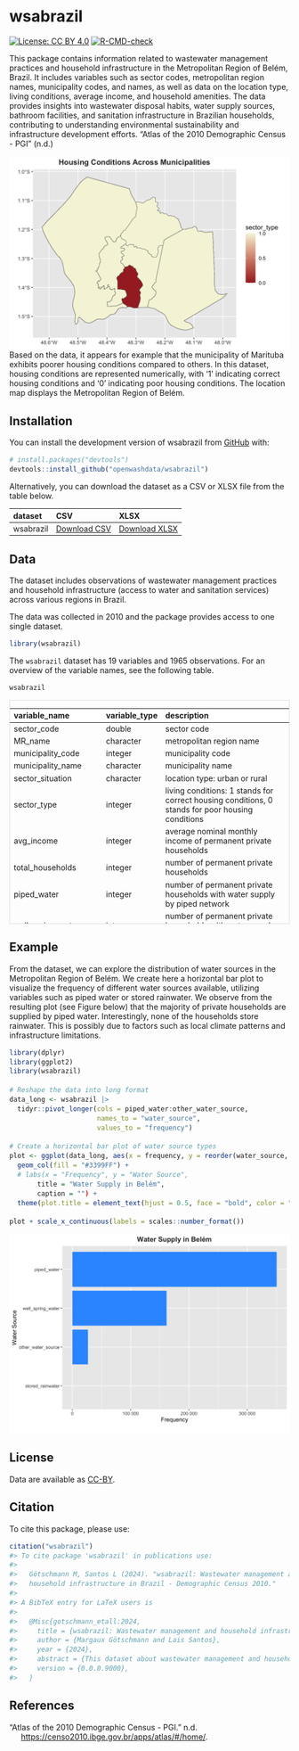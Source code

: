 
<!-- README.md is generated from README.Rmd. Please edit that file -->

# wsabrazil

<!-- badges: start -->

[![License: CC BY
4.0](https://img.shields.io/badge/License-CC_BY_4.0-brown.svg)](https://creativecommons.org/licenses/by/4.0/)
[![R-CMD-check](https://github.com/openwashdata/wsabrazil/actions/workflows/R-CMD-check.yaml/badge.svg)](https://github.com/openwashdata/wsabrazil/actions/workflows/R-CMD-check.yaml)
<!-- badges: end -->

This package contains information related to wastewater management
practices and household infrastructure in the Metropolitan Region of
Belém, Brazil. It includes variables such as sector codes, metropolitan
region names, municipality codes, and names, as well as data on the
location type, living conditions, average income, and household
amenities. The data provides insights into wastewater disposal habits,
water supply sources, bathroom facilities, and sanitation infrastructure
in Brazilian households, contributing to understanding environmental
sustainability and infrastructure development efforts. “Atlas of the
2010 Demographic Census - PGI” (n.d.)

![](man/figures/housingc.png) Based on the data, it appears for example
that the municipality of Marituba exhibits poorer housing conditions
compared to others. In this dataset, housing conditions are represented
numerically, with ‘1’ indicating correct housing conditions and ‘0’
indicating poor housing conditions. The location map displays the
Metropolitan Region of Belém.

## Installation

You can install the development version of wsabrazil from
[GitHub](https://github.com/) with:

``` r
# install.packages("devtools")
devtools::install_github("openwashdata/wsabrazil")
```

Alternatively, you can download the dataset as a CSV or XLSX file from
the table below.

| dataset   | CSV                                                                                           | XLSX                                                                                            |
|:----------|:----------------------------------------------------------------------------------------------|:------------------------------------------------------------------------------------------------|
| wsabrazil | [Download CSV](https://github.com/openwashdata/wsabrazil/raw/main/inst/extdata/wsabrazil.csv) | [Download XLSX](https://github.com/openwashdata/wsabrazil/raw/main/inst/extdata/wsabrazil.xlsx) |

## Data

The dataset includes observations of wastewater management practices and
household infrastructure (access to water and sanitation services)
across various regions in Brazil.

The data was collected in 2010 and the package provides access to one
single dataset.

``` r
library(wsabrazil)
```

The `wsabrazil` dataset has 19 variables and 1965 observations. For an
overview of the variable names, see the following table.

``` r
wsabrazil
```

<div style="border: 1px solid #ddd; padding: 0px; overflow-y: scroll; height:400px; ">

<table class="table" style="margin-left: auto; margin-right: auto;">
<thead>
<tr>
<th style="text-align:left;position: sticky; top:0; background-color: #FFFFFF;">
variable_name
</th>
<th style="text-align:left;position: sticky; top:0; background-color: #FFFFFF;">
variable_type
</th>
<th style="text-align:left;position: sticky; top:0; background-color: #FFFFFF;">
description
</th>
</tr>
</thead>
<tbody>
<tr>
<td style="text-align:left;">
sector_code
</td>
<td style="text-align:left;">
double
</td>
<td style="text-align:left;">
sector code
</td>
</tr>
<tr>
<td style="text-align:left;">
MR_name
</td>
<td style="text-align:left;">
character
</td>
<td style="text-align:left;">
metropolitan region name
</td>
</tr>
<tr>
<td style="text-align:left;">
municipality_code
</td>
<td style="text-align:left;">
integer
</td>
<td style="text-align:left;">
municipality code
</td>
</tr>
<tr>
<td style="text-align:left;">
municipality_name
</td>
<td style="text-align:left;">
character
</td>
<td style="text-align:left;">
municipality name
</td>
</tr>
<tr>
<td style="text-align:left;">
sector_situation
</td>
<td style="text-align:left;">
character
</td>
<td style="text-align:left;">
location type: urban or rural
</td>
</tr>
<tr>
<td style="text-align:left;">
sector_type
</td>
<td style="text-align:left;">
integer
</td>
<td style="text-align:left;">
living conditions: 1 stands for correct housing conditions, 0 stands for
poor housing conditions
</td>
</tr>
<tr>
<td style="text-align:left;">
avg_income
</td>
<td style="text-align:left;">
integer
</td>
<td style="text-align:left;">
average nominal monthly income of permanent private households
</td>
</tr>
<tr>
<td style="text-align:left;">
total_households
</td>
<td style="text-align:left;">
integer
</td>
<td style="text-align:left;">
number of permanent private households
</td>
</tr>
<tr>
<td style="text-align:left;">
piped_water
</td>
<td style="text-align:left;">
integer
</td>
<td style="text-align:left;">
number of permanent private households with water supply by piped
network
</td>
</tr>
<tr>
<td style="text-align:left;">
well_spring_water
</td>
<td style="text-align:left;">
integer
</td>
<td style="text-align:left;">
number of permanent private households with water supply by property’s
well or spring
</td>
</tr>
<tr>
<td style="text-align:left;">
stored_rainwater
</td>
<td style="text-align:left;">
integer
</td>
<td style="text-align:left;">
number of permanent private households with water supply by stored
rainwater
</td>
</tr>
<tr>
<td style="text-align:left;">
other_water_source
</td>
<td style="text-align:left;">
integer
</td>
<td style="text-align:left;">
number of permanent private households with water supply by other source
</td>
</tr>
<tr>
<td style="text-align:left;">
private_bathroom
</td>
<td style="text-align:left;">
integer
</td>
<td style="text-align:left;">
number of permanent private households with private bathroom or toilet
</td>
</tr>
<tr>
<td style="text-align:left;">
bathroom_sewerage
</td>
<td style="text-align:left;">
integer
</td>
<td style="text-align:left;">
number of permanent private households with private bathroom or toilet &
sanitation via sewerage or drainage network
</td>
</tr>
<tr>
<td style="text-align:left;">
bathroom_septic_tank
</td>
<td style="text-align:left;">
integer
</td>
<td style="text-align:left;">
number of permanent private households with private bathroom or toilet &
sanitation via septic tank
</td>
</tr>
<tr>
<td style="text-align:left;">
bathroom_cesspit
</td>
<td style="text-align:left;">
integer
</td>
<td style="text-align:left;">
number of permanent private households with private bathroom or toilet &
sanitation via cesspit
</td>
</tr>
<tr>
<td style="text-align:left;">
bathroom_ditch
</td>
<td style="text-align:left;">
integer
</td>
<td style="text-align:left;">
number of permanent private households with private bathroom or toilet &
wastewater discharged into ditch
</td>
</tr>
<tr>
<td style="text-align:left;">
bathroom_waterbodies
</td>
<td style="text-align:left;">
integer
</td>
<td style="text-align:left;">
number of permanent private households with private bathroom or toilet &
wastewater discharged into water bodies (river, lake or sea)
</td>
</tr>
<tr>
<td style="text-align:left;">
bathroom_other
</td>
<td style="text-align:left;">
integer
</td>
<td style="text-align:left;">
number of permanent private households with private bathroom or toilet &
wastewater discharged into other outlet
</td>
</tr>
</tbody>
</table>

</div>

## Example

From the dataset, we can explore the distribution of water sources in
the Metropolitan Region of Belém. We create here a horizontal bar plot
to visualize the frequency of different water sources available,
utilizing variables such as piped water or stored rainwater. We observe
from the resulting plot (see Figure below) that the majority of private
households are supplied by piped water. Interestingly, none of the
households store rainwater. This is possibly due to factors such as
local climate patterns and infrastructure limitations.

``` r
library(dplyr)
library(ggplot2)
library(wsabrazil)

# Reshape the data into long format
data_long <- wsabrazil |> 
  tidyr::pivot_longer(cols = piped_water:other_water_source, 
                      names_to = "water_source", 
                      values_to = "frequency")
  
# Create a horizontal bar plot of water source types
plot <- ggplot(data_long, aes(x = frequency, y = reorder(water_source, frequency))) +
  geom_col(fill = "#3399FF") +
  # labs(x = "Frequency", y = "Water Source", 
       title = "Water Supply in Belém", 
       caption = "") +
  theme(plot.title = element_text(hjust = 0.5, face = "bold", color = "#333333"))

plot + scale_x_continuous(labels = scales::number_format())
```

![](man/figures/water_supply.png)

## License

Data are available as
[CC-BY](https://github.com/openwashdata/wsabrazil/LICENSE.md).

## Citation

To cite this package, please use:

``` r
citation("wsabrazil")
#> To cite package 'wsabrazil' in publications use:
#> 
#>   Götschmann M, Santos L (2024). "wsabrazil: Wastewater management and
#>   household infrastructure in Brazil - Demographic Census 2010."
#> 
#> A BibTeX entry for LaTeX users is
#> 
#>   @Misc{gotschmann_etall:2024,
#>     title = {wsabrazil: Wastewater management and household infrastructure in Brazil - Demographic Census 2010},
#>     author = {Margaux Götschmann and Lais Santos},
#>     year = {2024},
#>     abstract = {This dataset about wastewater management and household infrastructure from various Brazilian regions provides insights into wastewater disposal habits, water sources, bathroom facilities, and sanitation infrastructure.},
#>     version = {0.0.0.9000},
#>   }
```

## References

<div id="refs" class="references csl-bib-body hanging-indent">

<div id="ref-atlas" class="csl-entry">

“Atlas of the 2010 Demographic Census - PGI.” n.d.
https://censo2010.ibge.gov.br/apps/atlas/#/home/.

</div>

</div>
